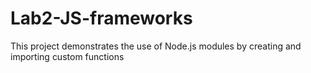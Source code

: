 # Lab2-JS-frameworks
This project demonstrates the use of Node.js modules by creating and importing custom functions
